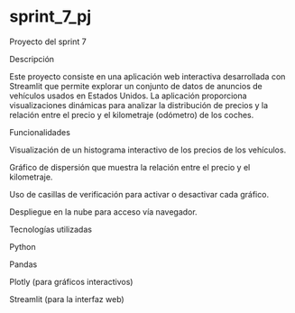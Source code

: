 # sprint_7_pj
Proyecto del sprint 7

Descripción

Este proyecto consiste en una aplicación web interactiva desarrollada con Streamlit que permite explorar un conjunto de datos de anuncios de vehículos usados en Estados Unidos. La aplicación proporciona visualizaciones dinámicas para analizar la distribución de precios y la relación entre el precio y el kilometraje (odómetro) de los coches.

Funcionalidades

Visualización de un histograma interactivo de los precios de los vehículos.

Gráfico de dispersión que muestra la relación entre el precio y el kilometraje.

Uso de casillas de verificación para activar o desactivar cada gráfico.

Despliegue en la nube para acceso vía navegador.

Tecnologías utilizadas

Python

Pandas

Plotly (para gráficos interactivos)

Streamlit (para la interfaz web)